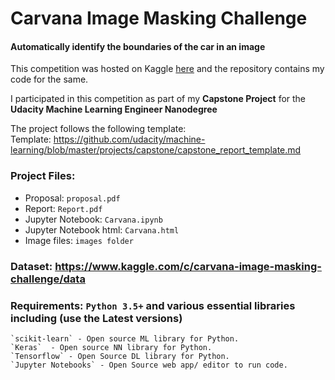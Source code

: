 # Carvana Image Masking Challenge
#### Automatically identify the boundaries of the car in an image    

This competition was hosted on Kaggle [here](https://www.kaggle.com/c/carvana-image-masking-challenge) and the repository contains my code for the same.

I participated in this competition as part of my **Capstone Project** for the  **Udacity Machine Learning Engineer Nanodegree**

The project follows the following template:    
Template: https://github.com/udacity/machine-learning/blob/master/projects/capstone/capstone_report_template.md    


### Project Files:    
- Proposal: `proposal.pdf` 
- Report: `Report.pdf` 
- Jupyter Notebook: `Carvana.ipynb` 
- Jupyter Notebook html: `Carvana.html` 
- Image files: `images folder`

### Dataset: https://www.kaggle.com/c/carvana-image-masking-challenge/data

### Requirements: `Python 3.5+` and various essential libraries including (use the Latest versions)

    `scikit-learn` - Open source ML library for Python.
    `Keras`  - Open source NN library for Python.
    `Tensorflow` - Open Source DL library for Python.
    `Jupyter Notebooks` - Open Source web app/ editor to run code.
